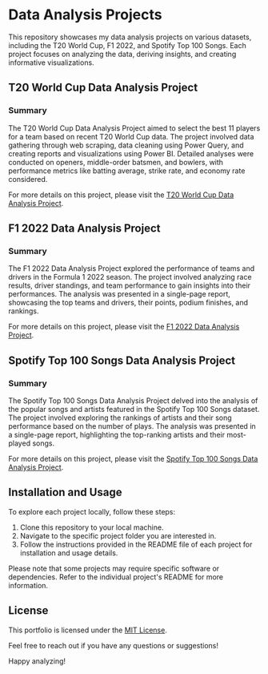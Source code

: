 # Data Analysis Projects

This repository showcases my data analysis projects on various datasets, including the T20 World Cup, F1 2022, and Spotify Top 100 Songs. Each project focuses on analyzing the data, deriving insights, and creating informative visualizations.

## T20 World Cup Data Analysis Project

### Summary

The T20 World Cup Data Analysis Project aimed to select the best 11 players for a team based on recent T20 World Cup data. The project involved data gathering through web scraping, data cleaning using Power Query, and creating reports and visualizations using Power BI. Detailed analyses were conducted on openers, middle-order batsmen, and bowlers, with performance metrics like batting average, strike rate, and economy rate considered.

For more details on this project, please visit the [T20 World Cup Data Analysis Project](https://github.com/kameshrsk/Data-Analysis/tree/main/T20-Data-Analysis).

## F1 2022 Data Analysis Project

### Summary

The F1 2022 Data Analysis Project explored the performance of teams and drivers in the Formula 1 2022 season. The project involved analyzing race results, driver standings, and team performance to gain insights into their performances. The analysis was presented in a single-page report, showcasing the top teams and drivers, their points, podium finishes, and rankings.

For more details on this project, please visit the [F1 2022 Data Analysis Project](https://github.com/kameshrsk/Data-Analysis/tree/main/F1-Data-Analysis).

## Spotify Top 100 Songs Data Analysis Project

### Summary

The Spotify Top 100 Songs Data Analysis Project delved into the analysis of the popular songs and artists featured in the Spotify Top 100 Songs dataset. The project involved exploring the rankings of artists and their song performance based on the number of plays. The analysis was presented in a single-page report, highlighting the top-ranking artists and their most-played songs.

For more details on this project, please visit the [Spotify Top 100 Songs Data Analysis Project](https://github.com/kameshrsk/Data-Analysis/tree/main/Spotify-Data-analysis).

## Installation and Usage

To explore each project locally, follow these steps:

1. Clone this repository to your local machine.
2. Navigate to the specific project folder you are interested in.
3. Follow the instructions provided in the README file of each project for installation and usage details.

Please note that some projects may require specific software or dependencies. Refer to the individual project's README for more information.

## License

This portfolio is licensed under the [MIT License](LICENSE).

Feel free to reach out if you have any questions or suggestions!

Happy analyzing!
